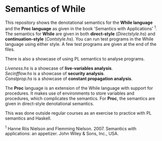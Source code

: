 # Semantics of While

This repository shows the denotational semantics for the **While language** and the **Proc language** as given in the book 'Semantics with Applications' <sup>1</sup>. 
The semantics for **While** are given in both **direct-style** (*Directstyle.hs*) and **continuation-style** (*Contstyle.hs*).
You can run test programs in the While language using either style. A few test programs are given at the end of the files.

There is also a showcase of using PL semantics to analyse programs.

*Liveness.hs* is a showcase of **live-variables analysis**.\
*Secinfflow.hs* is a showcase of **security analysis**.\
*Constprop.hs* is a showcase of **constant propagation analysis**.

The **Proc** language is an extension of the While language with support for procedures.
It makes use of environments to store variables and procedures, which complicates the semantics.
For **Proc**, the semantics are given in direct-style denotational semantics.

This was done outside regular courses as an exercise to practice with PL semantics and Haskell.



<sup>1</sup> Hanne Riis Nielson and Flemming Nielson. 2007. Semantics with applications: an appetizer. John Wiley & Sons, Inc., USA.